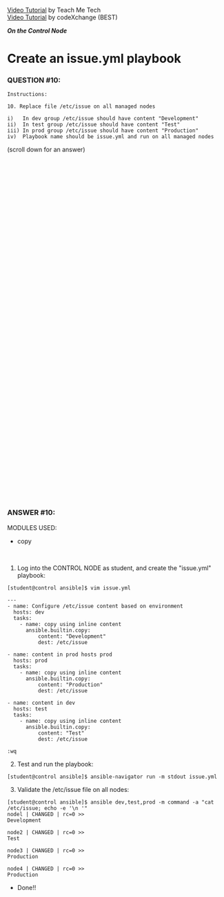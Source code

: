 <a href="https://www.youtube.com/watch?v=1_hTAanKxOU&list=PLYB6dfdhWDePZf4fd4YgGGtSX_vHKv5vz&index=13">Video Tutorial</a> by Teach Me Tech \
<a href="https://www.youtube.com/watch?v=lVdJ3ViMrnw&list=PLL_setXLS0tiYMipvQI4oUGkJwhOhn42J&index=10">Video Tutorial</a> by codeXchange (BEST)

***On the Control Node***

# Create an issue.yml playbook
### QUESTION #10:
```
Instructions:

10. Replace file /etc/issue on all managed nodes

i)   In dev group /etc/issue should have content "Development"
ii)  In test group /etc/issue should have content "Test"
iii) In prod group /etc/issue should have content "Production"
iv)  Playbook name should be issue.yml and run on all managed nodes
```

(scroll down for an answer)
<br/><br/><br/><br/><br/><br/><br/><br/><br/><br/><br/><br/><br/><br/><br/><br/><br/><br/><br/><br/><br/><br/><br/><br/>
<br/><br/><br/><br/><br/><br/><br/><br/><br/><br/><br/><br/><br/><br/><br/><br/><br/><br/><br/><br/><br/><br/><br/><br/>

### ANSWER #10:
MODULES USED:
- copy

</br>

1) Log into the CONTROL NODE as student, and create the "issue.yml" playbook:
```
[student@control ansible]$ vim issue.yml

---
- name: Configure /etc/issue content based on environment
  hosts: dev
  tasks:
    - name: copy using inline content
      ansible.builtin.copy:
          content: "Development"
          dest: /etc/issue

- name: content in prod hosts prod
  hosts: prod
  tasks:
    - name: copy using inline content
      ansible.builtin.copy:
          content: "Production"
          dest: /etc/issue

- name: content in dev
  hosts: test
  tasks:
    - name: copy using inline content
      ansible.builtin.copy:
          content: "Test"
          dest: /etc/issue
﻿
:wq
```

2) Test and run the playbook:
```
[student@control ansible]$ ansible-navigator run -m stdout issue.yml
```

3) Validate the /etc/issue file on all nodes:
```
[student@control ansible]$ ansible dev,test,prod -m command -a "cat /etc/issue; echo -e '\n '"
nodel | CHANGED | rc=0 >>
Development

node2 | CHANGED | rc=0 >>
Test

node3 | CHANGED | rc=0 >>
Production

node4 | CHANGED | rc=0 >>
Production
```

* Done!!



